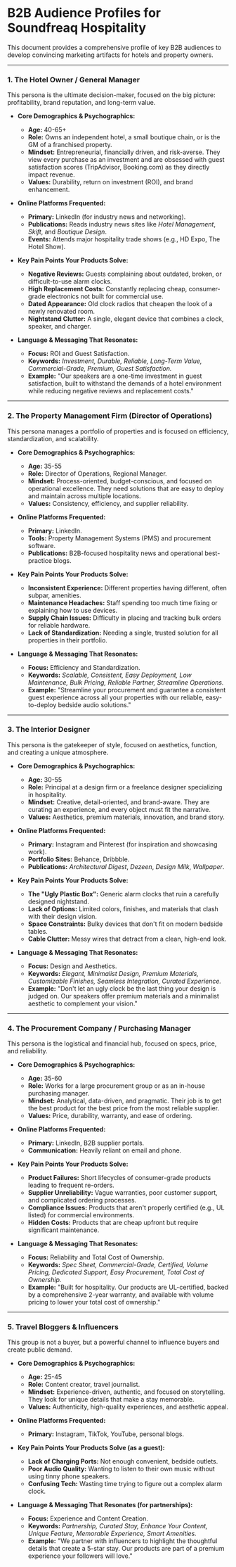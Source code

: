 # B2B Audience Profiles for Soundfreaq Hospitality

This document provides a comprehensive profile of key B2B audiences to develop convincing marketing artifacts for hotels and property owners.

---

### **1. The Hotel Owner / General Manager**

This persona is the ultimate decision-maker, focused on the big picture: profitability, brand reputation, and long-term value.

- **Core Demographics & Psychographics:**

  - **Age:** 40-65+
  - **Role:** Owns an independent hotel, a small boutique chain, or is the GM of a franchised property.
  - **Mindset:** Entrepreneurial, financially driven, and risk-averse. They view every purchase as an investment and are obsessed with guest satisfaction scores (TripAdvisor, Booking.com) as they directly impact revenue.
  - **Values:** Durability, return on investment (ROI), and brand enhancement.

- **Online Platforms Frequented:**

  - **Primary:** LinkedIn (for industry news and networking).
  - **Publications:** Reads industry news sites like _Hotel Management_, _Skift_, and _Boutique Design_.
  - **Events:** Attends major hospitality trade shows (e.g., HD Expo, The Hotel Show).

- **Key Pain Points Your Products Solve:**

  - **Negative Reviews:** Guests complaining about outdated, broken, or difficult-to-use alarm clocks.
  - **High Replacement Costs:** Constantly replacing cheap, consumer-grade electronics not built for commercial use.
  - **Dated Appearance:** Old clock radios that cheapen the look of a newly renovated room.
  - **Nightstand Clutter:** A single, elegant device that combines a clock, speaker, and charger.

- **Language & Messaging That Resonates:**
  - **Focus:** ROI and Guest Satisfaction.
  - **Keywords:** _Investment, Durable, Reliable, Long-Term Value, Commercial-Grade, Premium, Guest Satisfaction._
  - **Example:** "Our speakers are a one-time investment in guest satisfaction, built to withstand the demands of a hotel environment while reducing negative reviews and replacement costs."

---

### **2. The Property Management Firm (Director of Operations)**

This persona manages a portfolio of properties and is focused on efficiency, standardization, and scalability.

- **Core Demographics & Psychographics:**

  - **Age:** 35-55
  - **Role:** Director of Operations, Regional Manager.
  - **Mindset:** Process-oriented, budget-conscious, and focused on operational excellence. They need solutions that are easy to deploy and maintain across multiple locations.
  - **Values:** Consistency, efficiency, and supplier reliability.

- **Online Platforms Frequented:**

  - **Primary:** LinkedIn.
  - **Tools:** Property Management Systems (PMS) and procurement software.
  - **Publications:** B2B-focused hospitality news and operational best-practice blogs.

- **Key Pain Points Your Products Solve:**

  - **Inconsistent Experience:** Different properties having different, often subpar, amenities.
  - **Maintenance Headaches:** Staff spending too much time fixing or explaining how to use devices.
  - **Supply Chain Issues:** Difficulty in placing and tracking bulk orders for reliable hardware.
  - **Lack of Standardization:** Needing a single, trusted solution for all properties in their portfolio.

- **Language & Messaging That Resonates:**
  - **Focus:** Efficiency and Standardization.
  - **Keywords:** _Scalable, Consistent, Easy Deployment, Low Maintenance, Bulk Pricing, Reliable Partner, Streamline Operations._
  - **Example:** "Streamline your procurement and guarantee a consistent guest experience across all your properties with our reliable, easy-to-deploy bedside audio solutions."

---

### **3. The Interior Designer**

This persona is the gatekeeper of style, focused on aesthetics, function, and creating a unique atmosphere.

- **Core Demographics & Psychographics:**

  - **Age:** 30-55
  - **Role:** Principal at a design firm or a freelance designer specializing in hospitality.
  - **Mindset:** Creative, detail-oriented, and brand-aware. They are curating an experience, and every object must fit the narrative.
  - **Values:** Aesthetics, premium materials, innovation, and brand story.

- **Online Platforms Frequented:**

  - **Primary:** Instagram and Pinterest (for inspiration and showcasing work).
  - **Portfolio Sites:** Behance, Dribbble.
  - **Publications:** _Architectural Digest_, _Dezeen_, _Design Milk_, _Wallpaper_.

- **Key Pain Points Your Products Solve:**

  - **The "Ugly Plastic Box":** Generic alarm clocks that ruin a carefully designed nightstand.
  - **Lack of Options:** Limited colors, finishes, and materials that clash with their design vision.
  - **Space Constraints:** Bulky devices that don't fit on modern bedside tables.
  - **Cable Clutter:** Messy wires that detract from a clean, high-end look.

- **Language & Messaging That Resonates:**
  - **Focus:** Design and Aesthetics.
  - **Keywords:** _Elegant, Minimalist Design, Premium Materials, Customizable Finishes, Seamless Integration, Curated Experience._
  - **Example:** "Don't let an ugly clock be the last thing your design is judged on. Our speakers offer premium materials and a minimalist aesthetic to complement your vision."

---

### **4. The Procurement Company / Purchasing Manager**

This persona is the logistical and financial hub, focused on specs, price, and reliability.

- **Core Demographics & Psychographics:**

  - **Age:** 35-60
  - **Role:** Works for a large procurement group or as an in-house purchasing manager.
  - **Mindset:** Analytical, data-driven, and pragmatic. Their job is to get the best product for the best price from the most reliable supplier.
  - **Values:** Price, durability, warranty, and ease of ordering.

- **Online Platforms Frequented:**

  - **Primary:** LinkedIn, B2B supplier portals.
  - **Communication:** Heavily reliant on email and phone.

- **Key Pain Points Your Products Solve:**

  - **Product Failures:** Short lifecycles of consumer-grade products leading to frequent re-orders.
  - **Supplier Unreliability:** Vague warranties, poor customer support, and complicated ordering processes.
  - **Compliance Issues:** Products that aren't properly certified (e.g., UL listed) for commercial environments.
  - **Hidden Costs:** Products that are cheap upfront but require significant maintenance.

- **Language & Messaging That Resonates:**
  - **Focus:** Reliability and Total Cost of Ownership.
  - **Keywords:** _Spec Sheet, Commercial-Grade, Certified, Volume Pricing, Dedicated Support, Easy Procurement, Total Cost of Ownership._
  - **Example:** "Built for hospitality. Our products are UL-certified, backed by a comprehensive 2-year warranty, and available with volume pricing to lower your total cost of ownership."

---

### **5. Travel Bloggers & Influencers**

This group is not a buyer, but a powerful channel to influence buyers and create public demand.

- **Core Demographics & Psychographics:**

  - **Age:** 25-45
  - **Role:** Content creator, travel journalist.
  - **Mindset:** Experience-driven, authentic, and focused on storytelling. They look for unique details that make a stay memorable.
  - **Values:** Authenticity, high-quality experiences, and aesthetic appeal.

- **Online Platforms Frequented:**

  - **Primary:** Instagram, TikTok, YouTube, personal blogs.

- **Key Pain Points Your Products Solve (as a guest):**

  - **Lack of Charging Ports:** Not enough convenient, bedside outlets.
  - **Poor Audio Quality:** Wanting to listen to their own music without using tinny phone speakers.
  - **Confusing Tech:** Wasting time trying to figure out a complex alarm clock.

- **Language & Messaging That Resonates (for partnerships):**
  - **Focus:** Experience and Content Creation.
  - **Keywords:** _Partnership, Curated Stay, Enhance Your Content, Unique Feature, Memorable Experience, Smart Amenities._
  - **Example:** "We partner with influencers to highlight the thoughtful details that create a 5-star stay. Our products are part of a premium experience your followers will love."
